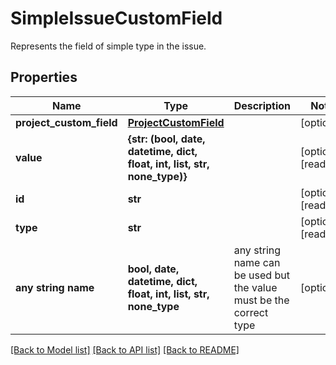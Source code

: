 # SimpleIssueCustomField

Represents the field of simple type in the issue.

## Properties
Name | Type | Description | Notes
------------ | ------------- | ------------- | -------------
**project_custom_field** | [**ProjectCustomField**](ProjectCustomField.md) |  | [optional] 
**value** | **{str: (bool, date, datetime, dict, float, int, list, str, none_type)}** |  | [optional] [readonly] 
**id** | **str** |  | [optional] [readonly] 
**type** | **str** |  | [optional] [readonly] 
**any string name** | **bool, date, datetime, dict, float, int, list, str, none_type** | any string name can be used but the value must be the correct type | [optional]

[[Back to Model list]](../README.md#documentation-for-models) [[Back to API list]](../README.md#documentation-for-api-endpoints) [[Back to README]](../README.md)


